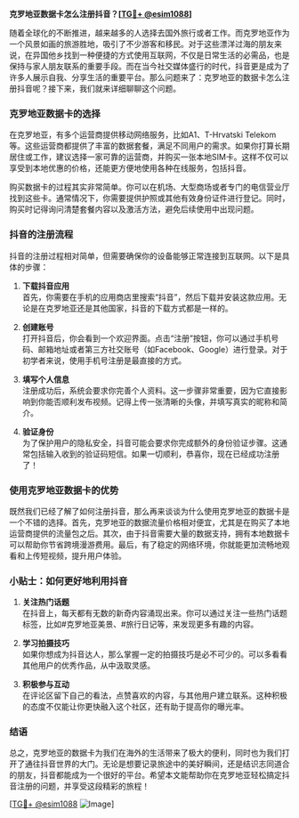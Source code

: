 **克罗地亚数据卡怎么注册抖音？[[TG💪+ @esim1088](https://t.me/s/esim1088)]**

随着全球化的不断推进，越来越多的人选择去国外旅行或者工作。而克罗地亚作为一个风景如画的旅游胜地，吸引了不少游客和移民。对于这些漂洋过海的朋友来说，在异国他乡找到一种便捷的方式使用互联网，不仅是日常生活的必需品，也是保持与家人朋友联系的重要手段。而在当今社交媒体盛行的时代，抖音更是成为了许多人展示自我、分享生活的重要平台。那么问题来了：克罗地亚的数据卡怎么注册抖音呢？接下来，我们就来详细聊聊这个问题。

### 克罗地亚数据卡的选择

在克罗地亚，有多个运营商提供移动网络服务，比如A1、T-Hrvatski Telekom等。这些运营商都提供了丰富的数据套餐，满足不同用户的需求。如果你打算长期居住或工作，建议选择一家可靠的运营商，并购买一张本地SIM卡。这样不仅可以享受到本地优惠的价格，还能更方便地使用各种在线服务，包括抖音。

购买数据卡的过程其实非常简单。你可以在机场、大型商场或者专门的电信营业厅找到这些卡。通常情况下，你需要提供护照或其他有效身份证件进行登记。同时，购买时记得询问清楚套餐内容以及激活方法，避免后续使用中出现问题。

### 抖音的注册流程

抖音的注册过程相对简单，但需要确保你的设备能够正常连接到互联网。以下是具体的步骤：

1. **下载抖音应用**  
   首先，你需要在手机的应用商店里搜索“抖音”，然后下载并安装这款应用。无论是在克罗地亚还是其他国家，抖音的下载方式都是一样的。

2. **创建账号**  
   打开抖音后，你会看到一个欢迎界面。点击“注册”按钮，你可以通过手机号码、邮箱地址或者第三方社交账号（如Facebook、Google）进行登录。对于初学者来说，使用手机号注册是最直接的方式。

3. **填写个人信息**  
   注册成功后，系统会要求你完善个人资料。这一步骤非常重要，因为它直接影响到你能否顺利发布视频。记得上传一张清晰的头像，并填写真实的昵称和简介。

4. **验证身份**  
   为了保护用户的隐私安全，抖音可能会要求你完成额外的身份验证步骤。这通常包括输入收到的验证码短信。如果一切顺利，恭喜你，现在已经成功注册了！

### 使用克罗地亚数据卡的优势

既然我们已经了解了如何注册抖音，那么再来谈谈为什么使用克罗地亚的数据卡是一个不错的选择。首先，克罗地亚的数据流量价格相对便宜，尤其是在购买了本地运营商提供的流量包之后。其次，由于抖音需要大量的数据支持，拥有本地数据卡可以帮助你节省跨境漫游费用。最后，有了稳定的网络环境，你就能更加流畅地观看和上传短视频，提升用户体验。

### 小贴士：如何更好地利用抖音

1. **关注热门话题**  
   在抖音上，每天都有无数的新奇内容涌现出来。你可以通过关注一些热门话题标签，比如#克罗地亚美景、#旅行日记等，来发现更多有趣的内容。

2. **学习拍摄技巧**  
   如果你想成为抖音达人，那么掌握一定的拍摄技巧是必不可少的。可以多看看其他用户的优秀作品，从中汲取灵感。

3. **积极参与互动**  
   在评论区留下自己的看法，点赞喜欢的内容，与其他用户建立联系。这种积极的态度不仅能让你更快融入这个社区，还有助于提高你的曝光率。

### 结语

总之，克罗地亚的数据卡为我们在海外的生活带来了极大的便利，同时也为我们打开了通往抖音世界的大门。无论是想要记录旅途中的美好瞬间，还是结识志同道合的朋友，抖音都能成为一个很好的平台。希望本文能帮助你在克罗地亚轻松搞定抖音注册的问题，并享受这段精彩的旅程！  

[[TG💪+ @esim1088](https://t.me/s/esim1088) ![Image](https://i.postimg.cc/4NQfJmqS/Snipaste-2025-05-13-00-14-12.png)]